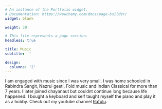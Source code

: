 ```yaml
---
# An instance of the Portfolio widget.
# Documentation: https://wowchemy.com/docs/page-builder/
widget: blank

weight: 30

# This file represents a page section.
headless: true

title: Music
subtitle: ''

design:
  columns: '2'
---
```


I am engaged with music since I was very small. I was home schooled in Rabindra Sangit, Nazrul geeti, Fold music and Indian Classical for more than 7 years. I later joined chayanaut but couldnt continue long because life happened. I bought a keyboard and self taught myself the piano and play it as a hobby. Check out my youtube channel [Rafulu](https://www.youtube.com/channel/UCm06Y0e-rYROhZ76-GLtYTQ).